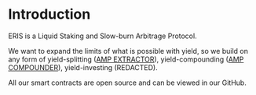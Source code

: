 # Introduction

ERIS is a Liquid Staking and Slow-burn Arbitrage Protocol.

We want to expand the limits of what is possible with yield, so we build on any form of yield-splitting ([AMP EXTRACTOR](./products/amp-extractor/)), yield-compounding ([AMP COMPOUNDER](./products/amp-compounder/)), yield-investing (REDACTED).

All our smart contracts are open source and can be viewed in our GitHub.